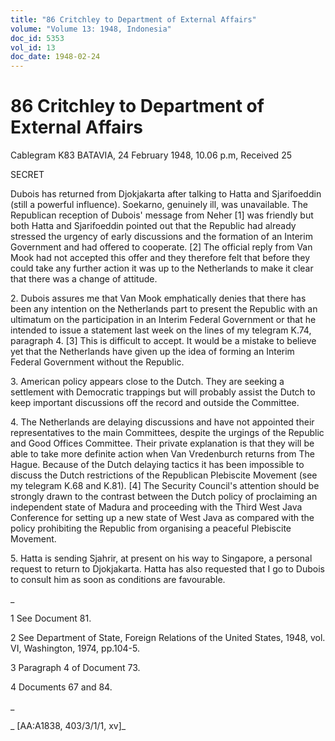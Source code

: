 ```yaml
---
title: "86 Critchley to Department of External Affairs"
volume: "Volume 13: 1948, Indonesia"
doc_id: 5353
vol_id: 13
doc_date: 1948-02-24
---
```


# 86 Critchley to Department of External Affairs

Cablegram K83 BATAVIA, 24 February 1948, 10.06 p.m, Received 25

SECRET

Dubois has returned from Djokjakarta after talking to Hatta and Sjarifoeddin (still a powerful influence). Soekarno, genuinely ill, was unavailable. The Republican reception of Dubois' message from Neher [1] was friendly but both Hatta and Sjarifoeddin pointed out that the Republic had already stressed the urgency of early discussions and the formation of an Interim Government and had offered to cooperate. [2] The official reply from Van Mook had not accepted this offer and they therefore felt that before they could take any further action it was up to the Netherlands to make it clear that there was a change of attitude.

2\. Dubois assures me that Van Mook emphatically denies that there has been any intention on the Netherlands part to present the Republic with an ultimatum on the participation in an Interim Federal Government or that he intended to issue a statement last week on the lines of my telegram K.74, paragraph 4. [3] This is difficult to accept. It would be a mistake to believe yet that the Netherlands have given up the idea of forming an Interim Federal Government without the Republic.

3\. American policy appears close to the Dutch. They are seeking a settlement with Democratic trappings but will probably assist the Dutch to keep important discussions off the record and outside the Committee.

4\. The Netherlands are delaying discussions and have not appointed their representatives to the main Committees, despite the urgings of the Republic and Good Offices Committee. Their private explanation is that they will be able to take more definite action when Van Vredenburch returns from The Hague. Because of the Dutch delaying tactics it has been impossible to discuss the Dutch restrictions of the Republican Plebiscite Movement (see my telegram K.68 and K.81). [4] The Security Council's attention should be strongly drawn to the contrast between the Dutch policy of proclaiming an independent state of Madura and proceeding with the Third West Java Conference for setting up a new state of West Java as compared with the policy prohibiting the Republic from organising a peaceful Plebiscite Movement.

5\. Hatta is sending Sjahrir, at present on his way to Singapore, a personal request to return to Djokjakarta. Hatta has also requested that I go to Dubois to consult him as soon as conditions are favourable.

_

1 See Document 81.

2 See Department of State, Foreign Relations of the United States, 1948, vol. VI, Washington, 1974, pp.104-5.

3 Paragraph 4 of Document 73.

4 Documents 67 and 84.

_

_ [AA:A1838, 403/3/1/1, xv]_
